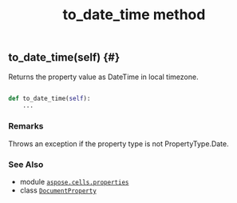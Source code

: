 ﻿---
title: to_date_time method
second_title: Aspose.Cells for Python via .NET API References
description: 
type: docs
weight: 30
url: /aspose.cells.properties/documentproperty/to_date_time/
is_root: false
---

## to_date_time(self) {#}

Returns the property value as DateTime in local timezone.



```python

def to_date_time(self):
    ...
```


### Remarks

Throws an exception if the property type is not PropertyType.Date.


### See Also
* module [`aspose.cells.properties`](../../)
* class [`DocumentProperty`](/cells/python-net/aspose.cells.properties/documentproperty)

